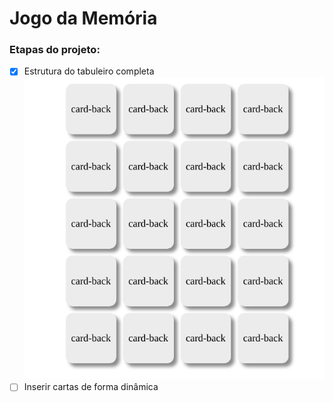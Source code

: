 # Jogo da Memória
### Etapas do projeto: 
- [x] Estrutura do tabuleiro completa 
  ![image](public/images/estrutura-tabuleiro.png)
- [ ] Inserir cartas de forma dinâmica
